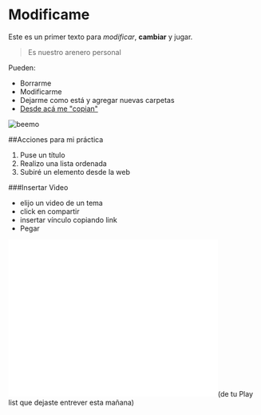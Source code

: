 # Modificame

Este es un primer texto para *modificar*, **cambiar** y jugar.

> Es nuestro arenero personal

Pueden:

- Borrarme
- Modificarme
- Dejarme como está y agregar nuevas carpetas
- [Desde acá me "copian"](https://github.com/acercadelaeducacion/GitHub-Para-Todos/fork)

![beemo](http://media.giphy.com/media/Uoyf084JYOblK/giphy.gif "Este texto aparece cuando el mouse está sobre la imagen")

##Acciones para mi práctica

1. Puse un título 
2. Realizo una lista ordenada
3. Subiré un elemento desde la web
  
###Insertar Video
  
- elijo un video de un tema
- click en compartir
- insertar vínculo copiando link
- Pegar
<iframe width="420" height="315" src="//www.youtube.com/embed/H6120SYjfrc" frameborder="0" allowfullscreen></iframe>(de tu Play list que dejaste entrever esta mañana)


  
  

